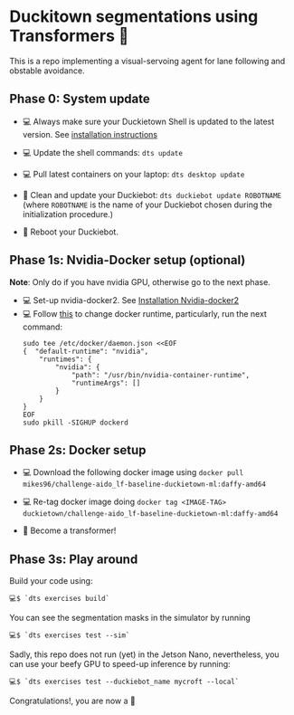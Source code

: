 # Duckitown segmentations using Transformers 🤖

This is a repo implementing a visual-servoing agent for lane following and obstable avoidance.

## Phase 0: System update

- 💻 Always make sure your Duckietown Shell is updated to the latest version. See [installation instructions](https://github.com/duckietown/duckietown-shell)

- 💻 Update the shell commands: `dts update`

- 💻 Pull latest containers on your laptop: `dts desktop update`

- 🚙 Clean and update your Duckiebot: `dts duckiebot update ROBOTNAME` (where `ROBOTNAME` is the name of your Duckiebot chosen during the initialization procedure.)

- 🚙 Reboot your Duckiebot.

## Phase 1s: Nvidia-Docker setup (optional)

**Note**: Only do if you have nvidia GPU, otherwise go to the next phase.

- 💻 Set-up nvidia-docker2. See [Installation Nvidia-docker2](https://docs.nvidia.com/datacenter/cloud-native/container-toolkit/install-guide.html)
- 💻 Follow [this](https://github.com/NVIDIA/nvidia-container-runtime) to change docker runtime, particularly, run the next command:
    ```
    sudo tee /etc/docker/daemon.json <<EOF                             
    {  "default-runtime": "nvidia",
        "runtimes": {
            "nvidia": {
                "path": "/usr/bin/nvidia-container-runtime",
                "runtimeArgs": []
            }
        }
    }
    EOF
    sudo pkill -SIGHUP dockerd
    ```

## Phase 2s: Docker setup

- 💻 Download the following docker image using `docker pull mikes96/challenge-aido_lf-baseline-duckietown-ml:daffy-amd64`

- 💻 Re-tag docker image doing `docker tag <IMAGE-TAG> duckietown/challenge-aido_lf-baseline-duckietown-ml:daffy-amd64
`
- 🤖 Become a transformer!

## Phase 3s: Play around

Build your code using:

    💻$ `dts exercises build`

You can see the segmentation masks in the simulator by running

    💻$ `dts exercises test --sim` 

Sadly, this repo does not run (yet) in the Jetson Nano, nevertheless, you can use your beefy GPU to speed-up inference by running:

    💻$ `dts exercises test --duckiebot_name mycroft --local` 

Congratulations!, you are now a 🤖